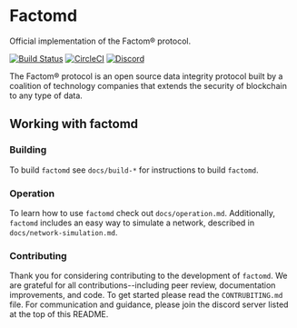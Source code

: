 # Factomd

Official implementation of the Factom&reg; protocol.

[![Build Status](https://travis-ci.org/FactomProject/factomd.svg?branch=develop)](https://travis-ci.org/FactomProject/factomd)
[![CircleCI](https://circleci.com/gh/FactomProject/factomd/tree/develop.svg?style=shield)](https://circleci.com/gh/FactomProject/factomd/tree/develop)
[![Discord](https://img.shields.io/badge/discord-join%20chat-blue.svg)](https://discord.gg/SxPePjQ)

The Factom&reg; protocol is an open source data integrity protocol built by a coalition of technology companies that extends the security of blockchain to any type of data.

## Working with factomd

### Building

To build `factomd` see `docs/build-*` for instructions to build `factomd`.

### Operation

To learn how to use `factomd` check out `docs/operation.md`. Additionally, `factomd` includes an easy way to simulate a network, described in `docs/network-simulation.md`.

### Contributing

Thank you for considering contributing to the development of `factomd`. We are grateful for all contributions--including peer review, documentation improvements, and code. To get started please read the `CONTRUBITING.md` file. For communication and guidance, please join the discord server listed at the top of this README.